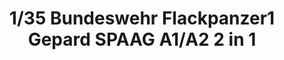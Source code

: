 ---
layout: product
title: "1/35  Bundeswehr Flackpanzer1 Gepard SPAAG A1/A2  2 in 1"
price: "6600" 
desc: "Maketa"
img_path: "/assets/img/TAKO2044.webp"
brand: "N/A"
available: false
special_offer: false
new: false
soon: false
cat: "010000"
subcat: "010200"
subsubcat: "0N/A"
sifra: "TAKO2044"
popular: false
spec: false
---